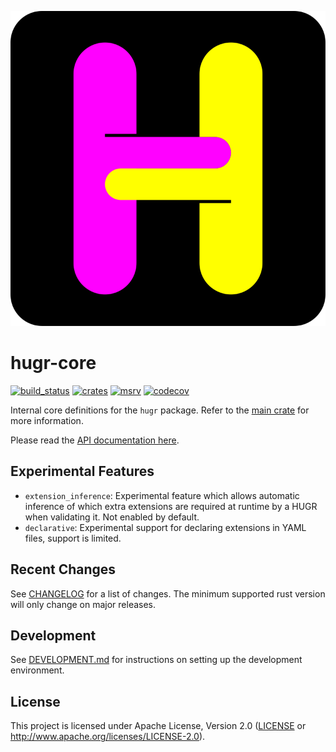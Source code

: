 ![](/hugr/assets/hugr_logo.svg)

# hugr-core

[![build_status][]](https://github.com/CQCL/hugr/actions)
[![crates][]](https://crates.io/crates/hugr-core)
[![msrv][]](https://github.com/CQCL/hugr)
[![codecov][]](https://codecov.io/gh/CQCL/hugr)

Internal core definitions for the `hugr` package.
Refer to the [main crate](http://crates.io/crates/hugr) for more information.

Please read the [API documentation here][].

## Experimental Features

- `extension_inference`:
  Experimental feature which allows automatic inference of which extra extensions
  are required at runtime by a HUGR when validating it.
  Not enabled by default.
- `declarative`:
  Experimental support for declaring extensions in YAML files, support is limited.

## Recent Changes

See [CHANGELOG][] for a list of changes. The minimum supported rust
version will only change on major releases.

## Development

See [DEVELOPMENT.md](https://github.com/CQCL/hugr/blob/main/DEVELOPMENT.md) for instructions on setting up the development environment.

## License

This project is licensed under Apache License, Version 2.0 ([LICENSE][] or http://www.apache.org/licenses/LICENSE-2.0).

[API documentation here]: https://docs.rs/hugr-core/
[build_status]: https://github.com/CQCL/hugr/actions/workflows/ci-rs.yml/badge.svg?branch=main
[msrv]: https://img.shields.io/badge/rust-1.75.0%2B-blue.svg
[crates]: https://img.shields.io/crates/v/hugr-core
[codecov]: https://img.shields.io/codecov/c/gh/CQCL/hugr?logo=codecov
[LICENSE]: https://github.com/CQCL/hugr/blob/main/LICENCE
[CHANGELOG]: https://github.com/CQCL/hugr/blob/main/hugr-core/CHANGELOG.md
